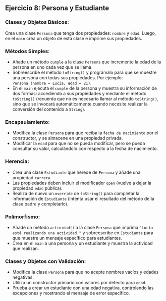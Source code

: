 ## Ejercicio 8: Persona y Estudiante

### Clases y Objetos Básicos:
Crea una clase `Persona` que tenga dos propiedades: `nombre` y `edad`. Luego, en el `main` crea un objeto de esta clase e imprime sus propiedades.

### Métodos Simples:

- Añade un método `cumple` a la clase `Persona` que incremente la edad de la persona en uno cada vez que se llama.
- Sobreescribe el método `toString()` y prográmalo para que se muestre una persona con todas sus propiedades. Por ejemplo:  
  `Persona (nombre = Lucía, edad = 21)`.
- En el `main` ejecuta el `cumple` de la persona y muestra su información de dos formas: accediendo a sus propiedades y mediante el método `toString()` (recuerda que no es necesario llamar al método `toString()`, sino que se invocará automáticamente cuando necesite realizar la conversión del contenido a `String`).

### Encapsulamiento:

- Modifica la clase `Persona` para que reciba la `fecha de nacimiento` por el constructor, y se almacene en una propiedad privada.
- Modificar la `edad` para que no se pueda modificar, pero se pueda consultar su valor, calculándolo con respecto a la fecha de nacimiento.

### Herencia:

- Crea una clase `Estudiante` que herede de `Persona` y añade una propiedad `carrera`.
- Las propiedades deben incluir el modificador `open` (vuelve a dejar la propiedad `edad` pública).
- Realiza de nuevo un `override` de `toString()` para completar la información de `Estudiante` (intenta usar el resultado del método de la clase padre y completarlo).

### Polimorfismo:

- Añade un método `actividad()` a la clase `Persona` que imprima `"Lucía está realizando una actividad."` y sobreescribe en `Estudiante` para que muestre un mensaje específico para estudiantes.
- Crea en el `main` a una persona y un estudiante y muestra la actividad que realizan.

### Clases y Objetos con Validación:

- Modifica la clase `Persona` para que no acepte nombres vacíos y edades negativas.
- Utiliza un constructor primario con valores por defecto para `edad`.
- Prueba a crear un estudiante con una edad negativa, controlando las excepciones y mostrando el mensaje de error específico.